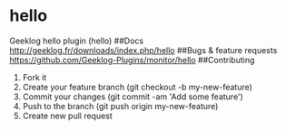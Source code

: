 # hello
Geeklog hello plugin (hello) 
##Docs
http://geeklog.fr/downloads/index.php/hello
##Bugs & feature requests
https://github.com/Geeklog-Plugins/monitor/hello
##Contributing
1. Fork it
2. Create your feature branch (git checkout -b my-new-feature)
3. Commit your changes (git commit -am 'Add some feature')
4. Push to the branch (git push origin my-new-feature)
5. Create new pull request
